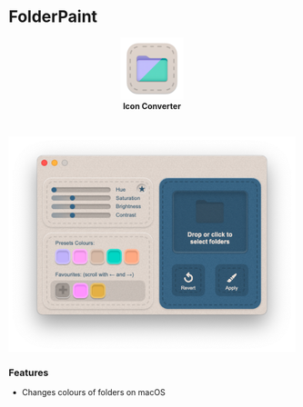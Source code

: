 # FolderPaint






<p align="center">
  <img src="/Images/Icon.png" width = "110"><br/>
<b>Icon Converter</b>
</p>

<br/>


<p align="center">
<a href="https://github.com/MichaelTr7/FolderPaint/releases/download/FolderPaint/FolderPaint.zip><img src="/Images/Button.png" width="20%"></a>
</p>

<p align ="center">
<img src = "Images/Preview.png" width = "700">
</p>

### Features
- Changes colours of folders on macOS
<br/>



